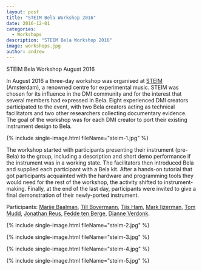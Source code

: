 ```yaml
---
layout: post
title: "STEIM Bela Workshop 2016"
date: 2016-12-01
categories:
  - Workshops
description: "STEIM Bela Workshop 2016"
image: workshops.jpg
author: andrew
---
```


STEIM Bela Workshop August 2016

In August 2016 a three-day workshop was organised at [STEIM](http://steim.org/) (Amsterdam), a renowned centre for experimental music. STEIM was chosen for its influence in the DMI community and for the interest that several members had expressed in Bela. Eight experienced DMI creators participated to the event, with two Bela creators acting as technical facilitators and two other researchers collecting documentary evidence. The goal of the workshop was for each DMI creator to port their existing instrument design to Bela.

{% include single-image.html fileName="steim-1.jpg" %}

The workshop started with participants presenting their instrument (pre-Bela) to the group, including a description and short demo performance if the instrument was in a working state. The facilitators then introduced Bela and supplied each participant with a Bela kit. After a hands-on tutorial that got participants acquainted with the hardware and programming tools they would need for the rest of the workshop, the activity shifted to instrument-making. Finally, at the end of the last day, participants were invited to give a final demonstration of their newly-ported instrument. 


Participants: [Marije Baalman](https://www.marijebaalman.eu/), [Till Bovermann](http://tai-studio.org/), [Tijs Ham](http://tapage-sound.com/), [Mark Ijzerman](http://markijzerman.com/), [Tom Mudd](http://www.tommudd.co.uk/), [Jonathan Reus](http://jonathanreus.com/), [Fedde ten Berge](http://www.feddetenberge.nl/), [Dianne Verdonk](https://dianneverdonk.wordpress.com/).

{% include single-image.html fileName="steim-2.jpg" %}

{% include single-image.html fileName="steim-3.jpg" %}

{% include single-image.html fileName="steim-4.jpg" %}

{% include single-image.html fileName="steim-5.jpg" %}
